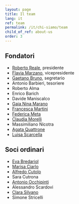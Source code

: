 ```yaml
---
layout: page
title: Il team
lang: it
ref: team
permalink: /it/chi-siamo/team
child_of_ref: about-us
order: 3
---
```


## Fondatori

- [Roberto Reale](/it/bio/roberto-reale), presidente
- [Flavia Marzano](/it/bio/flavia-marzano), vicepresidente
- [Gaetano Bruno](/it/bio/gaetano-bruno), segretario
- Antonio Barbieri, tesoriere
- Roberto Alma
- Enrico Barich
- Davide Maniscalco
- [Gaia Nina Marano](/it/bio/gaia-nina-marano)
- [Francesca Martini](/it/bio/francesca-martini)
- [Federica Meta](/it/bio/federica-meta)
- [Claudia Morelli](/it/bio/claudia-morelli)
- Massimiliano Nicotra
- [Agata Quattrone](/it/bio/agata-quattrone)
- [Luisa Scarcella](/it/bio/luisa-scarcella)

## Soci ordinari

- [Eva Bredariol](/it/bio/eva-bredariol)
- [Marisa Ciarlo](/it/bio/marisa-ciarlo)
- [Alfredo Cutolo](/it/bio/alfredo-cutolo)
- Sara Cutrona
- [Antonio Occhipinti](/it/bio/antonio-occhipinti)
- Alessandro Scardovi
- [Clara Silvano](/it/bio/clara-silvano)
- Simone Stricelli
